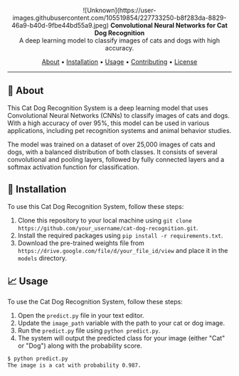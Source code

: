 <p align="center">
  ![Unknown](https://user-images.githubusercontent.com/105519854/227733250-b8f283da-8829-46a9-b40d-9fbe44bd55a9.jpeg)
  <strong>Convolutional Neural Networks for Cat Dog Recognition</strong><br>
  A deep learning model to classify images of cats and dogs with high accuracy.
</p>

<p align="center">
  <a href="#about">About</a> •
  <a href="#installation">Installation</a> •
  <a href="#usage">Usage</a> •
  <a href="#contributing">Contributing</a> •
  <a href="#license">License</a>
</p>

---

## 🐾 About

This Cat Dog Recognition System is a deep learning model that uses Convolutional Neural Networks (CNNs) to classify images of cats and dogs. With a high accuracy of over 95%, this model can be used in various applications, including pet recognition systems and animal behavior studies.

The model was trained on a dataset of over 25,000 images of cats and dogs, with a balanced distribution of both classes. It consists of several convolutional and pooling layers, followed by fully connected layers and a softmax activation function for classification.

## 🚀 Installation

To use this Cat Dog Recognition System, follow these steps:

1. Clone this repository to your local machine using `git clone https://github.com/your_username/cat-dog-recognition.git`.
2. Install the required packages using `pip install -r requirements.txt`.
3. Download the pre-trained weights file from `https://drive.google.com/file/d/your_file_id/view` and place it in the `models` directory.

## 📈 Usage

To use the Cat Dog Recognition System, follow these steps:

1. Open the `predict.py` file in your text editor.
2. Update the `image_path` variable with the path to your cat or dog image.
3. Run the `predict.py` file using `python predict.py`.
4. The system will output the predicted class for your image (either "Cat" or "Dog") along with the probability score.

```bash
$ python predict.py
The image is a cat with probability 0.987.
